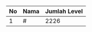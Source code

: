 | No | Nama            | Jumlah Level |
|----|-----------------|--------------|
| 1  | #    |    2226        |
